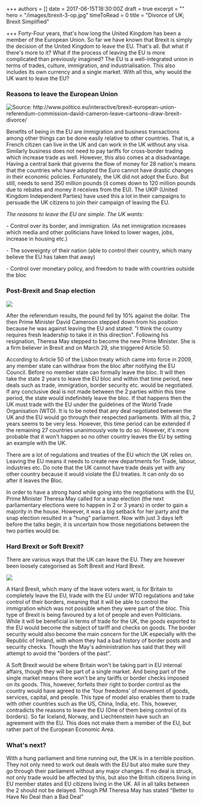 +++
authors = []
date = 2017-06-15T18:30:00Z
draft = true
excerpt = ""
hero = "/images/brexit-3-op.jpg"
timeToRead = 0
title = "Divorce of UK; Brexit Simplified"

+++
Forty-Four years, that's how long the United Kingdom has been a member of the European Union. So far we have known that Brexit is simply the decision of the United Kingdom to leave the EU. That's all. But what if there's more to it? What if the process of leaving the EU is more complicated than previously imagined? The EU is a well-integrated union in terms of trades, culture, immigration, and industrialisation. This also includes its own currency and a single market. With all this, why would the UK want to leave the EU?

### Reasons to leave the European Union

![](/images/brexit-2.jpg "Source: http://www.politico.eu/interactive/brexit-european-union-referendum-commission-david-cameron-leave-cartoons-draw-brexit-divorce/")

Benefits of being in the EU are immigration and business transactions among other things can be done easily relative to other countries. That is, a French citizen can live in the UK and can work in the UK without any visa. Similarly business does not need to pay tariffs for cross-border trading which increase trade as well. However, this also comes at a disadvantage. Having a central bank that governs the flow of money for 28 nation's means that the countries who have adopted the Euro cannot have drastic changes in their economic policies. Fortunately, the UK did not adopt the Euro. But still, needs to send 350 million pounds (it comes down to 120 million pounds due to rebates and money it receives from the EU). The UKIP (United Kingdom Independent Parties) have used this a lot in their campaigns to persuade the UK citizens to join their campaign of leaving the EU.

_The reasons to leave the EU are simple. The UK wants:_

\- Control over its border, and immigration. (As net immigration increases which media and other politicians have linked to lower wages, jobs, increase in housing etc.)

\- The sovereignty of their nation (able to control their country, which many believe the EU has taken that away)

\- Control over monetary policy, and freedom to trade with countries outside the bloc

### Post-Brexit and Snap election

![](/images/brexit-1.jpg)

After the referendum results, the pound fell by 10% against the dollar. The then Prime Minister David Cameroon stepped down from his position because he was against leaving the EU and stated: "I think the country requires fresh leadership to take it in this direction". Following his resignation, Theresa May stepped to become the new Prime Minister. She is a firm believer in Brexit and on March 29, she triggered Article 50.

According to Article 50 of the Lisbon treaty which came into force in 2009, any member state can withdraw from the bloc after notifying the EU Council. Before no member state can formally leave the bloc. It will then take the state 2 years to leave the EU bloc and within that time period, new deals such as trade, immigration, border security etc. would be negotiated. If any conclusive deal is not made between the 2 parties within this time period, the state would indefinitely leave the bloc. If that happens then the UK must trade with the EU under the guidelines of the World Trade Organisation (WTO). It is to be noted that any deal negotiated between the UK and the EU would go through their respected parliaments. With all this, 2 years seems to be very less. However, this time period can be extended if the remaining 27 countries unanimously vote to do so. However, it's more probable that it won't happen so no other country leaves the EU by setting an example with the UK.

There are a lot of regulations and treaties of the EU which the UK relies on. Leaving the EU means it needs to create new departments for Trade, labour, industries etc. Do note that the UK cannot have trade deals yet with any other country because it would violate the EU treaties. It can only do so after it leaves the Bloc.

In order to have a strong hand while going into the negotiations with the EU, Prime Minister Theresa May called for a snap election (the next parliamentary elections were to happen in 2 or 3 years) in order to gain a majority in the house. However, it was a big setback for her party and the snap election resulted in a "hung" parliament. Now with just 3 days left before the talks begin, it is uncertain how those negotiations between the two parties would be.

### Hard Brexit or Soft Brexit?

There are various ways that the UK can leave the EU. They are however been loosely categorised as Soft Brexit and Hard Brexit.

![](/images/brexit-4.jpg)

A Hard Brexit, which many of the leave voters want, is for Britain to completely leave the EU, trade with the EU under WTO regulations and take control of their borders, meaning that it will be able to control the immigration which was not possible when they were part of the bloc. This type of Brexit is being favoured by a lot of people and even Politicians. While it will be beneficial in terms of trade for the UK, the goods exported to the EU would become the subject of tariff and checks on goods. The border security would also become the main concern for the UK especially with the Republic of Ireland, with whom they had a bad history of border posts and security checks. Though the May's administration has said that they will attempt to avoid the "borders of the past".

A Soft Brexit would be where Britain won't be taking part in EU internal affairs, though they will be part of a single market. And being part of the single market means there won't be any tariffs or border checks imposed on its goods. This, however, forfeits their right to border control as the country would have agreed to the 'four freedoms' of movement of goods, services, capital, and people. This type of model also enables them to trade with other countries such as the US, China, India, etc. This, however, contradicts the reasons to leave the EU (One of them being control of its borders). So far Iceland, Norway, and Liechtenstein have such an agreement with the EU. This does not make them a member of the EU, but rather part of the European Economic Area.

### What's next?

With a hung parliament and time running out, the UK is in a terrible position. They not only need to work out deals with the EU but also make sure they go through their parliament without any major changes. If no deal is struck, not only trade would be affected by this, but also the British citizens living in EU member states and EU citizens living in the UK. All in all talks between the 2 should not be delayed. Though PM Theresa May has stated "Better to Have No Deal than a Bad Deal"